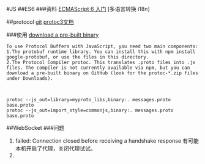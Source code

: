 #JS
##ES6
###资料
[ECMAScript 6 入门](http://es6.ruanyifeng.com/#docs/string)
[多语言转换 i18n]

##protocol
[git](https://github.com/google/protobuf/tree/master/js)
[protoc3文档](https://developers.google.com/protocol-buffers/docs/proto3#packages)


###使用
[download a pre-built binary](https://github.com/google/protobuf/releases)

	To use Protocol Buffers with JavaScript, you need two main components:
	1.The protobuf runtime library. You can install this with npm install google-protobuf, or use the files in this directory.
	2.The Protocol Compiler protoc. This translates .proto files into .js files. The compiler is not currently available via npm, but you can download a pre-built binary on GitHub (look for the protoc-*.zip files under Downloads).

	

	protoc --js_out=library=myproto_libs,binary:. messages.proto base.proto
	protoc --js_out=import_style=commonjs,binary:. messages.proto base.proto




##WebSocket
###问题
1. failed: Connection closed before receiving a handshake response
	有可能本机开启了代理，关闭代理试试。
2. 
